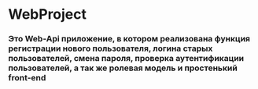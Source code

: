 # WebProject

<h3>Это Web-Api приложение, в котором реализована функция регистрации нового пользователя, логина старых пользователей, смена пароля, проверка аутентификации пользователей, а так же ролевая модель и простенький front-end</h3><br>
